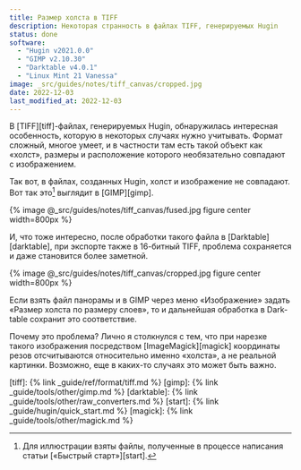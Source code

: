```yaml
---
title: Размер холста в TIFF
description: Некоторая странность в файлах TIFF, генерируемых Hugin
status: done
software:
  - "Hugin v2021.0.0"
  - "GIMP v2.10.30"
  - "Darktable v4.0.1"
  - "Linux Mint 21 Vanessa"
image: _src/guides/notes/tiff_canvas/cropped.jpg
date: 2022-12-03
last_modified_at: 2022-12-03
---
```

В [TIFF][tiff]-фай­лах, генерируемых Hugin, обнаружилась интересная особенность, которую в не­ко­то­рых случаях
нужно учитывать. Формат сложный, многое умеет, и в част­нос­ти там есть такой объект как «холст», размеры и
расположение которого необязательно совпадают с изо­бра­же­ни­ем.

Так вот, в фай­лах, созданных Hugin, холст и изображение не сов­па­да­ют. Вот так это[^src] выглядит в [GIMP][gimp].

{% image @_src/guides/notes/tiff_canvas/fused.jpg figure center width=800px %}

И, что тоже интересно, после обработки такого файла в [Dark­table][darktable], при экспорте также в 16-бит­ный TIFF,
проблема сохраняется и даже становится более заметной.

{% image @_src/guides/notes/tiff_canvas/cropped.jpg figure center width=800px %}

Если взять файл панорамы и в GIMP через меню «Изображение» задать «Размер холста по раз­ме­ру слоев», то
и дальнейшая обработка в Dark­table сохранит это соответствие.

Почему это проблема? Лично я столкнулся с тем, что при на­рез­ке такого изображения посредством [Ima­ge­Ma­gick][magick]
координаты резов отсчитываются относительно именно «холста», а не ре­аль­ной картинки. Возможно, еще в ка­ких-то
случаях это может быть важно.

[^src]: Для иллюстрации взяты файлы, полученные в про­цес­се написания статьи [«Быстрый старт»][start].

[tiff]: {% link _guide/ref/format/tiff.md %}
[gimp]: {% link _guide/tools/other/gimp.md %}
[darktable]: {% link _guide/tools/other/raw_converters.md %}
[start]: {% link _guide/hugin/quick_start.md %}
[magick]: {% link _guide/tools/other/magick.md %}
